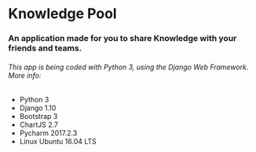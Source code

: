 # Knowledge Pool

### An application made for you to share Knowledge with your friends and teams.

###### This app is being coded with Python 3, using the Django Web Framework. More info:
* Python 3
* Django 1.10
* Bootstrap 3
* ChartJS 2.7
* Pycharm 2017.2.3
* Linux Ubuntu 16.04 LTS 